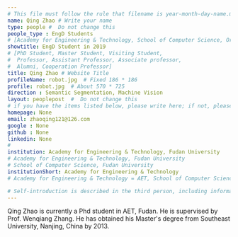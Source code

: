 ```yaml
---
# This file must follow the rule that filename is year-month-day-name.md .
name: Qing Zhao # Write your name
type: people #  Do not change this
people_type : EngD Students
# [Academy for Engineering & Technology, School of Computer Science, Organizer]
showtitle: EngD Student in 2019
# [PhD Student, Master Student, Visiting Student,
#  Professor, Assistant Professor, Associate professor,
#  Alumni, Cooperation Professor]
title: Qing Zhao # Website Title
profileName: robot.jpg  # Fixed 186 * 186
profile: robot.jpg  # About 570 * 725
direction : Semantic Segmentation, Machine Vision
layout: peoplepost  #  Do not change this
# if you have the items listed below, please write here; if not, please write None.
homepage: None
email: zhaoqing121@126.com
google : None
github : None
linkedin: None
# 
institution: Academy for Engineering & Technology, Fudan University
# Academy for Engineering & Technology, Fudan University
# School of Computer Science, Fudan University
institutionShort: Academy for Engineering & Technology
# Academy for Engineering & Technology = AET, School of Computer Science = SCS

# Self-introduction is described in the third person, including information such as educational experience
---
```


Qing Zhao is currently a Phd student in AET, Fudan. He is supervised by Prof. Wenqiang Zhang. He has obtained his Master's degree from Southeast University, Nanjing, China by 2013.